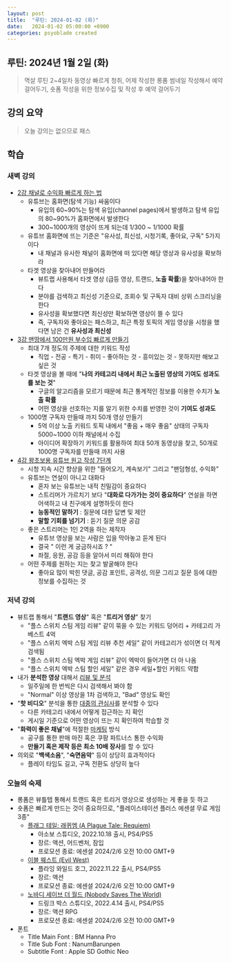 ```yaml
---
layout: post
title:  "루틴: 2024-01-02 (화)"
date:   2024-01-02 05:00:00 +0900
categories: psyoblade created
---
```


## 루틴: 2024년 1월 2일 (화)

>   멱살 루틴 2~4일차 동영상 빠르게 청취, 어제 작성한 롱폼 썸네일 작성해서 예약 걸어두기, 숏폼 작성을 위한 정보수집 및 작성 후 예약 걸어두기

## 강의 요약

> 오늘 강의는 없으므로 패스

## 학습

### 새벽 강의

* [2강 채널로 수익화 빠르게 하는 법](https://www.youtube.com/watch?v=yD2zRlBIZK0)
  * 유튜브는 홈화면(탐색 기능) 싸움이다
    * 유입의 60~90%는 탐색 유입(channel pages)에서 발생하고 탐색 유입의 80~90%가 홈화면에서 발생한다
    * 300~1000개의 영상이 뜨게 되는데 1/300 ~ 1/1000 확률
  * 유튜브 홈화면에 뜨는 기준은 "유사성, 최신성, 시청기록, 좋아요, 구독" 5가지이다
    * 내 채널과 유사한 채널이 홈화면에 떠 있다면 해당 영상과 유사성을 확보하라
  * 타겟 영상을 찾아내어 만들어라
    * 뷰트랩 사용해서 타겟 영상 (급등 영상, 트랜드, **노출 확률**)을 찾아내어아 한다
    * 분야를 검색하고 최신성 기준으로, 조회수 및 구독자 대비 상위 스크리닝을 한다
    * 유사성을 확보했다면 최신성만 확보하면 영상이 뜰 수 있다
    * 즉, 구독자와 좋아요는 패스하고, 최근 특정 토픽의 게임 영상을 시청을 했다면 남은 건 **유사성과 최신성**
* [3강 맨땅에서 100만원 부수입 빠르게 만들기](https://www.youtube.com/watch?v=k7GTWAe8D9Q)
  * 최대 7개 정도의 주제에 대한 키워드 작성
    * 직업 - 전공 - 특기 - 취미 - 좋아하는 것  - 흥미있는 것 - 못하지만 해보고 싶은 것
  * 타겟 영상을 볼 때에 "**나의 카테고리 내에서 최근 노출된 영상의 기여도 성과도를 보는 것**"
    * 구글의 알고리즘을 모르기 때문에 최근 통계적인 정보를 이용한 수치가 **노출 확률**
    * 어떤 영상을 선호하는 지를 알기 위한 수치를 반영한 것이 **기여도 성과도**
  * 1000명 구독자 만들때 까지 50개 영상 만들기
    * 5억 이상 노출 키워드 토픽 내에서 "좋음 + 매우 좋음" 상태의 구독자 5000~1000 이하 채널에서 수집
    * 아이디어 확장하기 키워드를 활용하여 최대 50개 동영상을 찾고, 50개로 1000명 구독자를 만들때 까지 사용
* [4강 왕초보용 유튜브 원고 작성 7단계](https://www.youtube.com/watch?v=K1r27dN07Ok)
  * 시청 지속 시간 향상을 위한 "들어오기, 계속보기" 그리고 "팬덤형성, 수익화"
  * 유튜브는 연설이 아니고 대화다
    * 혼자 보는 유튜브는 내적 친밀감이 중요하다
    * 스트리머가 가르치기 보다 "**대화로 다가가는 것이 중요하다**" 연설을 하면 어색하고 내 친구에게 설명하듯이 한다
    * **능동적인 말하기** : 질문에 대한 답변 및 제안
    * **말할 기회를 넘기기** : 듣기 질문 의문 공감
  * 좋은 스트리머는 1인 2역을 하는 제작자
    * 유튜브 영상을 보는 사람은 입을 막아놓고 듣게 된다
    * 결국 " 이런 게 궁금하시죠 ? "
    * 좌절, 응원, 공감 등을 알아서 미리 해줘야 한다
  * 어떤 주제를 원하는 지는 찾고 발굴해야 한다
    * 좋아요 많이 박힌 댓글, 공감 포인트, 공격성, 의문 그리고 질문 등에 대한 정보를 수집하는 것

### 저녁 강의

* 뷰트랩 통해서 "**트랜드 영상**" 혹은 "**트리거 영상**" 찾기
  * "플스 스위치 스팀 게임 리뷰" 같이 묶을 수 있는 키워드 덩어리 + 카테고리 가 베스트 4억
  * "플스 스위치 엑박 스팀 게임 리뷰 추천 세일" 같이 카테고리가 섞이면 더 적게 검색됨
  * "플스 스위치 스팀 엑박 게임 리뷰" 같이 엑박이 들어가면 더 아 나옴
  * "플스 스위치 엑박 스팀 할인 세일" 같은 경우 세일+할인 키워드 약함
* 내가 **분석한 영상** 대해서 <u>리뷰 및 분석</u>
  * 일주일에 한 번씩은 다시 검색해서 봐야 함
  * "Normal" 이상 영상을 1차 검색하고, "Bad" 영상도 확인
* "**핫 비디오**" 분석을 통한 <u>대중의 관심사</u>를 분석할 수 있다
  * 다른 카테고리 내에서 어떻게 접근하는 지 확인
  * 게시일 기준으로 어떤 영상이 뜨는 지 확인하여 학습할 것
* "**화력이 좋은 채널**"에 적절한 <u>마케팅</u> 방식
  * 공구를 통한 판매 마진 혹은 쿠팡 파트너스 통한 수익화
  * **만들기 혹은 제작 등은 최소 10배 장사**를 할 수 있다
* 의외로 "**백색소음**", "**숙면음악**" 등이 상당히 효과적이다
  * 플레이 타임도 길고, 구독 전환도 상당히 높다

### 오늘의 숙제

* 롱폼은 뷰틀탭 통해서 트랜드 혹은 트리거 영상으로 생성하는 게 좋을 듯 하고
* 숏폼은 빠르게 만드는 것이 중요하므로, "플레이스테이션 플러스 에센셜 무료 게임 3종"
  * [플래그 테일: 래퀴엠 (A Plague Tale: Requiem)](https://www.youtube.com/watch?v=NAuzkT5A4xM)
    * 아소보 스튜디오, 2022.10.18 출시, PS4/PS5
    * 장르: 액션, 어드벤처, 잠입
    * 프로모션 종료: 에센셜 2024/2/6 오전 10:00 GMT+9
  * [이블 웨스트 (Evil West)](https://www.youtube.com/watch?v=2hP6IVcHRnQ)
    * 플라잉 와일드 호그, 2022.11.22 출시, PS4/PS5
    * 장르: 액션
    * 프로모션 종료: 에센셜 2024/2/6 오전 10:00 GMT+9
  * [노바디 세이브 더 월드 (Nobody Saves The World)](https://www.youtube.com/watch?v=AiV0D1FXX_s)
    * 드링크 박스 스튜디오, 2022.4.14 출시, PS4/PS5
    * 장르: 액션 RPG
    * 프로모션 종료: 에센셜 2024/2/6 오전 10:00 GMT+9
* 폰트
  * Title Main Font : BM Hanna Pro
  * Title Sub Font : NanumBarunpen
  * Subtitle Font : Apple SD Gothic Neo